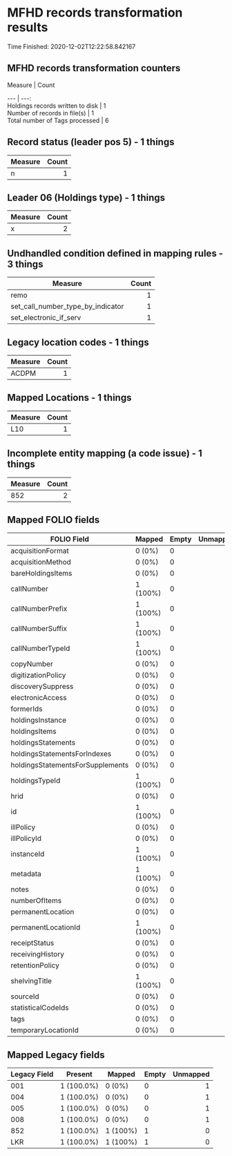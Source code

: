 # MFHD records transformation results   
Time Finished: 2020-12-02T12:22:58.842167   
## MFHD records transformation counters   
  Measure   | Count   
   
--- | ---:   
Holdings records written to disk | 1   
Number of records in file(s) | 1   
Total number of Tags processed | 6   
   
## Record status (leader pos 5) - 1 things   
Measure | Count   
--- | ---:   
n | 1   
   
## Leader 06 (Holdings type) - 1 things   
Measure | Count   
--- | ---:   
x | 2   
   
## Undhandled condition defined in mapping rules - 3 things   
Measure | Count   
--- | ---:   
remo | 1   
set_call_number_type_by_indicator | 1   
set_electronic_if_serv | 1   
   
## Legacy location codes - 1 things   
Measure | Count   
--- | ---:   
ACDPM | 1   
   
## Mapped Locations - 1 things   
Measure | Count   
--- | ---:   
L10 | 1   
   
## Incomplete entity mapping (a code issue) - 1 things   
Measure | Count   
--- | ---:   
852 | 2   

## Mapped FOLIO fields   
FOLIO Field | Mapped | Empty | Unmapped  
--- | --- | --- | ---:  
acquisitionFormat | 0 (0%) | 0 | 1  
acquisitionMethod | 0 (0%) | 0 | 1  
bareHoldingsItems | 0 (0%) | 0 | 1  
callNumber | 1 (100%) | 0 | 0  
callNumberPrefix | 1 (100%) | 0 | 0  
callNumberSuffix | 1 (100%) | 0 | 0  
callNumberTypeId | 1 (100%) | 0 | 0  
copyNumber | 0 (0%) | 0 | 1  
digitizationPolicy | 0 (0%) | 0 | 1  
discoverySuppress | 0 (0%) | 0 | 1  
electronicAccess | 0 (0%) | 0 | 1  
formerIds | 0 (0%) | 0 | 1  
holdingsInstance | 0 (0%) | 0 | 1  
holdingsItems | 0 (0%) | 0 | 1  
holdingsStatements | 0 (0%) | 0 | 1  
holdingsStatementsForIndexes | 0 (0%) | 0 | 1  
holdingsStatementsForSupplements | 0 (0%) | 0 | 1  
holdingsTypeId | 1 (100%) | 0 | 0  
hrid | 0 (0%) | 0 | 1  
id | 1 (100%) | 0 | 0  
illPolicy | 0 (0%) | 0 | 1  
illPolicyId | 0 (0%) | 0 | 1  
instanceId | 1 (100%) | 0 | 0  
metadata | 1 (100%) | 0 | 0  
notes | 0 (0%) | 0 | 1  
numberOfItems | 0 (0%) | 0 | 1  
permanentLocation | 0 (0%) | 0 | 1  
permanentLocationId | 1 (100%) | 0 | 0  
receiptStatus | 0 (0%) | 0 | 1  
receivingHistory | 0 (0%) | 0 | 1  
retentionPolicy | 0 (0%) | 0 | 1  
shelvingTitle | 1 (100%) | 0 | 0  
sourceId | 0 (0%) | 0 | 1  
statisticalCodeIds | 0 (0%) | 0 | 1  
tags | 0 (0%) | 0 | 1  
temporaryLocationId | 0 (0%) | 0 | 1  

## Mapped Legacy fields  
Legacy Field | Present | Mapped | Empty | Unmapped  
--- | --- | --- | --- | ---:  
001 | 1 (100.0%) | 0 (0%) | 0 | 1  
004 | 1 (100.0%) | 0 (0%) | 0 | 1  
005 | 1 (100.0%) | 0 (0%) | 0 | 1  
008 | 1 (100.0%) | 0 (0%) | 0 | 1  
852 | 1 (100.0%) | 1 (100%) | 1 | 0  
LKR | 1 (100.0%) | 1 (100%) | 1 | 0  
